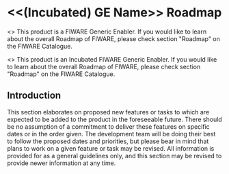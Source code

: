 # <<(Incubated) GE Name>> Roadmap

<<Use this for full member GEs>> This product is a FIWARE Generic Enabler. If
you would like to learn about the overall Roadmap of FIWARE, please check
section "Roadmap" on the FIWARE Catalogue.

<<Use this for Incubated GEs>> This product is an Incubated FIWARE Generic
Enabler. If you would like to learn about the overall Roadmap of FIWARE, please
check section "Roadmap" on the FIWARE Catalogue.

## Introduction

This section elaborates on proposed new features or tasks to which are expected
to be added to the product in the foreseeable future. There should be no
assumption of a commitment to deliver these features on specific dates or in the
order given. The development team will be doing their best to follow the
proposed dates and priorities, but please bear in mind that plans to work on a
given feature or task may be revised. All information is provided for as a
general guidelines only, and this section may be revised to provide newer
information at any time.

##
